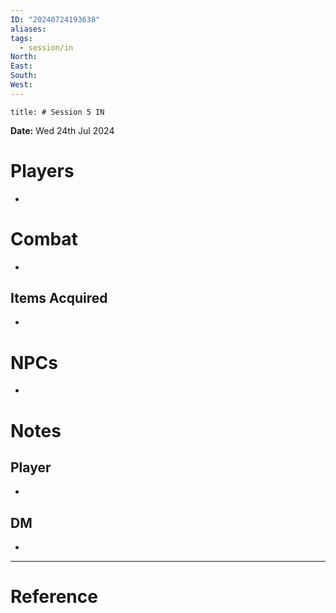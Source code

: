 ```yaml
---
ID: "20240724193638"
aliases: 
tags:
  - session/in
North: 
East: 
South: 
West:
---
```

```toc
title: # Session 5 IN
```

**Date:** Wed 24th Jul 2024

# Players

- 

# Combat

- 

## Items Acquired

- 

# NPCs

- 

# Notes

## Player

- 

## DM

- 


---

# Reference